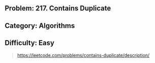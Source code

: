 ## Problem: 217. Contains Duplicate

## Category: Algorithms

## Difficulty: Easy

> https://leetcode.com/problems/contains-duplicate/description/
